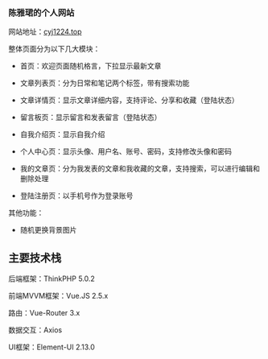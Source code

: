 ### 陈雅珺的个人网站
网站地址：[cyj1224.top](cyj1224.top)

整体页面分为以下几大模块：   

- 首页：欢迎页面随机格言，下拉显示最新文章

- 文章列表页：分为日常和笔记两个标签，带有搜索功能

- 文章详情页：显示文章详细内容，支持评论、分享和收藏（登陆状态）

- 留言板页：显示留言和发表留言（登陆状态）

- 自我介绍页：显示自我介绍

- 个人中心页：显示头像、用户名、账号、密码，支持修改头像和密码

- 我的文章页：分为我发表的文章和我收藏的文章，支持搜索，可以进行编辑和删除处理

- 登陆注册页：以手机号作为登录账号

其他功能：   

- 随机更换背景图片

## 主要技术栈

后端框架：ThinkPHP 5.0.2

前端MVVM框架：Vue.JS 2.5.x 

路由：Vue-Router 3.x 

数据交互：Axios 

UI框架：Element-UI 2.13.0 